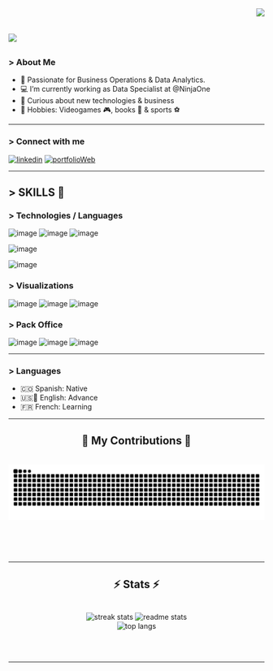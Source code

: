 <img align="right" src="https://visitor-badge.laobi.icu/badge?page_id=alvaro3dd.alvaro3dd"/>

<h1 align="left">
    <img src="https://readme-typing-svg.herokuapp.com/?font=Righteous&size=35&center=true&vCenter=true&width=500&height=70&duration=4000&lines=Hi+everyone!+👋;+I'm+Alvaro+C!;Welcome+to+my+Github" />
</h1>

<h3> > About Me </h3>

- 📍 Passionate for Business Operations & Data Analytics.
- 💻 I’m currently working as Data Specialist at @NinjaOne
- 📰 Curious about new technologies & business  
- 🔷 Hobbies: Videogames 🎮, books 📖 & sports ⚽
 
------

<h3> > Connect with me </h3>

[![linkedin](https://img.shields.io/badge/linkedin-0A66C2?style=for-the-badge&logo=linkedin&logoColor=white)](https://www.linkedin.com/in/alvarocancino/) 
[![portfolioWeb](https://img.shields.io/badge/my_portfolio(TBC)/-fff?style=for-the-badge)](##)

------

## > SKILLS 🦾 ##

<h3> > Technologies / Languages </h3>

![image](https://img.shields.io/badge/Python-FFD43B?style=for-the-badge&logo=python&logoColor=blue)
![image](https://img.shields.io/badge/MySQL-005C84?style=for-the-badge&logo=mysql&logoColor=white)
![image](https://img.shields.io/badge/Bootstrap-563D7C?style=for-the-badge&logo=bootstrap&logoColor=white)

![image](https://img.shields.io/badge/Django-092E20?style=for-the-badge&logo=django&logoColor=green)

![image](https://img.shields.io/badge/Pandas-2C2D72?style=for-the-badge&logo=pandas&logoColor=white)






<h3> > Visualizations </h3>

![image](https://img.shields.io/badge/Matplotlib-%23ffffff.svg?style=for-the-badge&logo=Matplotlib&logoColor=White)
![image](https://img.shields.io/badge/Tableau-E97627?style=for-the-badge&logo=Tableau&logoColor=white)
![image](https://img.shields.io/badge/Looker-%23ffffff.svg?style=for-the-badge&logo=Looker&logoColor=White)



<h3> > Pack Office </h3>

![image](https://img.shields.io/badge/Google%20Sheets-34A853?style=for-the-badge&logo=google-sheets&logoColor=white)
![image](https://img.shields.io/badge/Microsoft_Office-D83B01?style=for-the-badge&logo=microsoft-office&logoColor=white)
![image](https://img.shields.io/badge/Miro-F7C922?style=for-the-badge&logo=Miro&logoColor=050036)

-----

<h3> > Languages </h3>

- 🇨🇴 Spanish: Native 
- 🇺🇸🏴󠁧󠁢󠁥󠁮󠁧󠁿 English: Advance
- 🇫🇷 French: Learning

-----


<div align="center">
  <h2>🐍 My Contributions 🐍</h2>
  <br>
  <img alt="snake eating my contributions" src="https://raw.githubusercontent.com/alvaro3dd/alvaro3dd/output/github-contribution-grid-snake.svg" />
  
  <br/><br/><br/>
</div>

<hr/>

<h2 align="center">⚡ Stats ⚡</h2>
<br>
<div align=center>
  <img width=390 src="https://github-readme-streak-stats-alvaro3dd.vercel.app/?user=alvaro3dd&count_private=true&theme=react&border_radius=10" alt="streak stats"/>
  <img width=390 src="https://github-readme-stats-alvaro3dd.vercel.app/api?username=alvaro3dd&count_private=true&show_icons=true&theme=react&rank_icon=github&border_radius=10" alt="readme stats" />
  <br/>
  <img width=325 align="center" src="https://github-readme-stats-alvaro3dd.vercel.app/api/top-langs/?username=alvaro3dd&hide=HTML&langs_count=8&layout=compact&theme=react&border_radius=10&size_weight=0.5&count_weight=0.5&exclude_repo=github-readme-stats" alt="top langs" />
</div>

<br/><br/>

<hr/>
